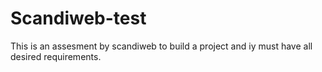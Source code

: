 # Scandiweb-test
This is an assesment by scandiweb to build a project and iy must have all desired requirements.
